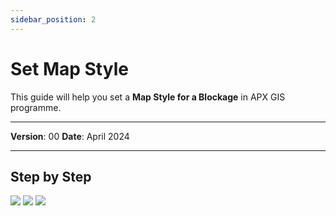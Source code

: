 ```yaml
---
sidebar_position: 2
---
```

# Set Map Style

This guide will help you set a **Map Style for a Blockage** in APX GIS programme.

------------

**Version**: 00
**Date**: April 2024

------------
## **Step by Step**

![](/img/7.Blockages/blockages-style01.png)
![](/img/7.Blockages/blockages-style02.png)
![](/img/7.Blockages/blockages-style03.png)